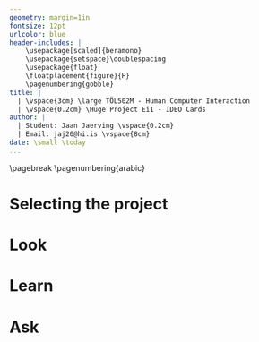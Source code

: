 ```yaml
---
geometry: margin=1in
fontsize: 12pt
urlcolor: blue
header-includes: |
    \usepackage[scaled]{beramono}
    \usepackage{setspace}\doublespacing
    \usepackage{float}
    \floatplacement{figure}{H}
    \pagenumbering{gobble}
title: |
  | \vspace{3cm} \large TÖL502M - Human Computer Interaction 
  | \vspace{0.2cm} \Huge Project Ei1 - IDEO Cards
author: |
  | Student: Jaan Jaerving \vspace{0.2cm} 
  | Email: jaj20@hi.is \vspace{8cm}
date: \small \today
...
```


\pagebreak
\pagenumbering{arabic}

# Selecting the project

# Look

# Learn

# Ask
